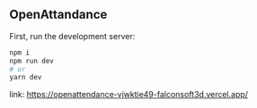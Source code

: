## OpenAttandance

First, run the development server:

```bash
npm i
npm run dev
# or
yarn dev
```

link: https://openattendance-vjwktie49-falconsoft3d.vercel.app/


